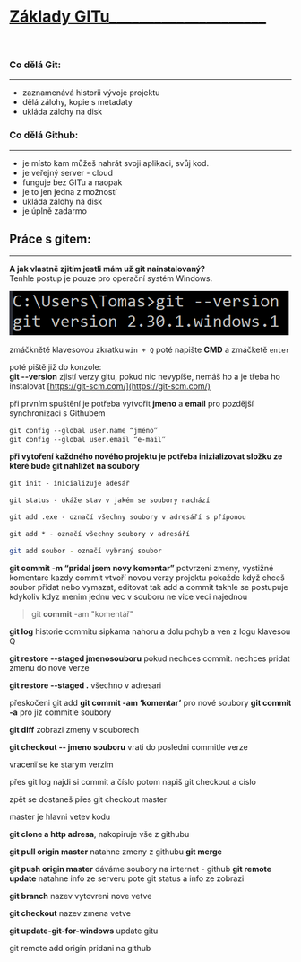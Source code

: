 # <ins> Základy GITu_____________________</ins>
<p>&nbsp;</p>

### Co dělá Git:
___
* zaznamenává historii vývoje projektu
* dělá zálohy, kopie s metadaty
* ukláda zálohy na disk



### Co dělá Github:
___
* je místo kam můžeš nahrát svoji aplikaci, svůj kod.
* je veřejný server - cloud 
* funguje bez GITu a naopak
* je to jen jedna z možností
* ukláda zálohy na disk
* je úplně zadarmo

## Práce s gitem:
___ 
**A jak vlastně zjitím jestli mám už git nainstalovaný?**\
Tenhle postup je pouze pro operační systém Windows.

![cmd](git.png)

zmáčknětě klavesovou zkratku `win + Q` poté napište **CMD** a zmáčketě `enter`

poté piště již do konzole:\
**git --version** zjistí verzy gitu, pokud nic nevypíše, nemáš ho 
a je třeba ho instalovat [https://git-scm.com/](https://git-scm.com/)

při prvním spuštění je potřeba vytvořit **jmeno** a **email**
pro pozdější synchronizaci s Githubem

```
git config --global user.name “jméno”
git config --global user.email “e-mail”
```
**při vytoření každného nového projektu je potřeba inizializovat složku
ze které bude git nahlížet na soubory**
```
git init - inicializuje adesář 
```
```
git status - ukáže stav v jakém se soubory nachází
```
```
git add .exe - označí všechny soubory v adresáří s příponou 
```
```
git add * - označí všechny soubory v adresáří 
```
```bash
git add soubor - označí vybraný soubor
``` 

**git commit -m “pridal jsem novy komentar”** potvrzeni zmeny, vystižné komentare
kazdy commit vtvoří novou verzy projektu
pokažde když chceš soubor přidat nebo vymazat, editovat tak add a commit
takhle se postupuje kdykoliv kdyz menim jednu vec v souboru ne vice veci najednou


> git **commit** -am "komentář" 


**git log** historie commitu
sipkama nahoru a dolu pohyb a ven z logu klavesou Q

**git restore --staged jmenosouboru** pokud nechces
commit. nechces pridat zmenu do nove verze

**git restore --staged .** všechno v adresari

přeskočeni git add
**git commit -am ‘komentar’** pro nové soubory
**git commit -a** pro jiz commitle soubory


**git diff** zobrazi zmeny v souborech


**git checkout -- jmeno souboru** 
vrati do posledni commitle verze

vracenï se ke starym verzim

přes git log najdi si commit a číslo
potom napiš git checkout a cislo

zpět se dostaneš přes git checkout master


master je hlavni vetev kodu


**git clone a http adresa**, nakopiruje vše z githubu

**git pull origin master** natahne zmeny z githubu
**git merge** 

**git push origin master** dáváme soubory na internet - github
**git remote update** natahne info ze serveru
pote git status a info ze zobrazi

**git branch** nazev vytovreni nove vetve

**git checkout** nazev zmena vetve 


**git update-git-for-windows** update gitu 



git remote add origin pridani na github




